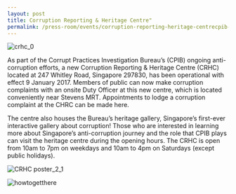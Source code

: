 ```yaml
---
layout: post
title: Corruption Reporting & Heritage Centre"
permalink: /press-room/events/corruption-reporting-heritage-centrecpib-commendation-ceremony-2019/
---
```

![crhc_0](https://user-images.githubusercontent.com/84945723/124097771-79497300-da8e-11eb-9d55-0fb0ecfe1bf7.jpg)

As part of the Corrupt Practices Investigation Bureau’s (CPIB) ongoing anti-corruption efforts, a new Corruption Reporting & Heritage Centre (CRHC) located at 247 Whitley Road, Singapore 297830, has been operational with effect 9 January 2017. Members of public can now make corruption complaints with an onsite Duty Officer at this new centre, which is located conveniently near Stevens MRT. Appointments to lodge a corruption complaint at the CHRC can be made here.

The centre also houses the Bureau’s heritage gallery, Singapore’s first-ever interactive gallery about corruption! Those who are interested in learning more about Singapore’s anti-corruption journey and the role that CPIB plays can visit the heritage centre during the opening hours. The CRHC is open from 10am to 7pm on weekdays and 10am to 4pm on Saturdays (except public holidays).

![CRHC poster_2_1](https://user-images.githubusercontent.com/84945723/124098042-c0376880-da8e-11eb-8c00-dc4676020223.jpg)

![howtogetthere](https://user-images.githubusercontent.com/84945723/124098063-c75e7680-da8e-11eb-868b-b5f885c584ce.jpg)
